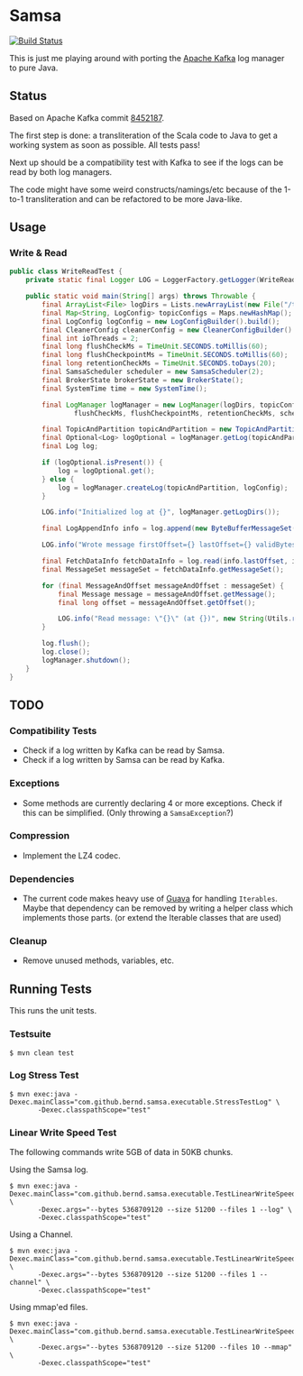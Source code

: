 Samsa
=====

[![Build Status](https://travis-ci.org/bernd/samsa.svg)](https://travis-ci.org/bernd/samsa)

This is just me playing around with porting the [Apache Kafka](http://kafka.apache.org/)
log manager to pure Java.


## Status

Based on Apache Kafka commit [8452187](https://github.com/apache/kafka/commit/8452187).

The first step is done: a transliteration of the Scala code to Java to get a
working system as soon as possible. All tests pass!

Next up should be a compatibility test with Kafka to see if the logs can be
read by both log managers.

The code might have some weird constructs/namings/etc because of the 1-to-1
transliteration and can be refactored to be more Java-like.


## Usage

### Write & Read

```java
public class WriteReadTest {
    private static final Logger LOG = LoggerFactory.getLogger(WriteReadTest.class);

    public static void main(String[] args) throws Throwable {
        final ArrayList<File> logDirs = Lists.newArrayList(new File("/tmp/samsa-test"));
        final Map<String, LogConfig> topicConfigs = Maps.newHashMap();
        final LogConfig logConfig = new LogConfigBuilder().build();
        final CleanerConfig cleanerConfig = new CleanerConfigBuilder().build();
        final int ioThreads = 2;
        final long flushCheckMs = TimeUnit.SECONDS.toMillis(60);
        final long flushCheckpointMs = TimeUnit.SECONDS.toMillis(60);
        final long retentionCheckMs = TimeUnit.SECONDS.toDays(20);
        final SamsaScheduler scheduler = new SamsaScheduler(2);
        final BrokerState brokerState = new BrokerState();
        final SystemTime time = new SystemTime();

        final LogManager logManager = new LogManager(logDirs, topicConfigs, logConfig, cleanerConfig, ioThreads,
                flushCheckMs, flushCheckpointMs, retentionCheckMs, scheduler, brokerState, time);

        final TopicAndPartition topicAndPartition = new TopicAndPartition("test", 0);
        final Optional<Log> logOptional = logManager.getLog(topicAndPartition);
        final Log log;

        if (logOptional.isPresent()) {
            log = logOptional.get();
        } else {
            log = logManager.createLog(topicAndPartition, logConfig);
        }

        LOG.info("Initialized log at {}", logManager.getLogDirs());

        final LogAppendInfo info = log.append(new ByteBufferMessageSet(CompressionCodec.NONE, Lists.newArrayList(new Message("hello world".getBytes()))));

        LOG.info("Wrote message firstOffset={} lastOffset={} validBytes={}", info.firstOffset, info.lastOffset, info.validBytes);

        final FetchDataInfo fetchDataInfo = log.read(info.lastOffset, info.validBytes);
        final MessageSet messageSet = fetchDataInfo.getMessageSet();

        for (final MessageAndOffset messageAndOffset : messageSet) {
            final Message message = messageAndOffset.getMessage();
            final long offset = messageAndOffset.getOffset();

            LOG.info("Read message: \"{}\" (at {})", new String(Utils.readBytes(message.payload())), offset);
        }

        log.flush();
        log.close();
        logManager.shutdown();
    }
}
```


## TODO

### Compatibility Tests

* Check if a log written by Kafka can be read by Samsa.
* Check if a log written by Samsa can be read by Kafka.

### Exceptions

* Some methods are currently declaring 4 or more exceptions. Check if this can
  be simplified. (Only throwing a `SamsaException`?)

### Compression

* Implement the LZ4 codec.

### Dependencies

* The current code makes heavy use of [Guava](https://github.com/google/guava)
  for handling `Iterables`. Maybe that dependency can be removed by writing
  a helper class which implements those parts. (or extend the Iterable classes
  that are used)

### Cleanup

* Remove unused methods, variables, etc.


## Running Tests

This runs the unit tests.

### Testsuite

```shell
$ mvn clean test
```

### Log Stress Test

```shell
$ mvn exec:java -Dexec.mainClass="com.github.bernd.samsa.executable.StressTestLog" \
       -Dexec.classpathScope="test"
```

### Linear Write Speed Test

The following commands write 5GB of data in 50KB chunks.

Using the Samsa log.

```shell
$ mvn exec:java -Dexec.mainClass="com.github.bernd.samsa.executable.TestLinearWriteSpeed" \
       -Dexec.args="--bytes 5368709120 --size 51200 --files 1 --log" \
       -Dexec.classpathScope="test"
```

Using a Channel.

```shell
$ mvn exec:java -Dexec.mainClass="com.github.bernd.samsa.executable.TestLinearWriteSpeed" \
       -Dexec.args="--bytes 5368709120 --size 51200 --files 1 --channel" \
       -Dexec.classpathScope="test"
```

Using mmap'ed files.

```shell
$ mvn exec:java -Dexec.mainClass="com.github.bernd.samsa.executable.TestLinearWriteSpeed" \
       -Dexec.args="--bytes 5368709120 --size 51200 --files 10 --mmap" \
       -Dexec.classpathScope="test"
```
